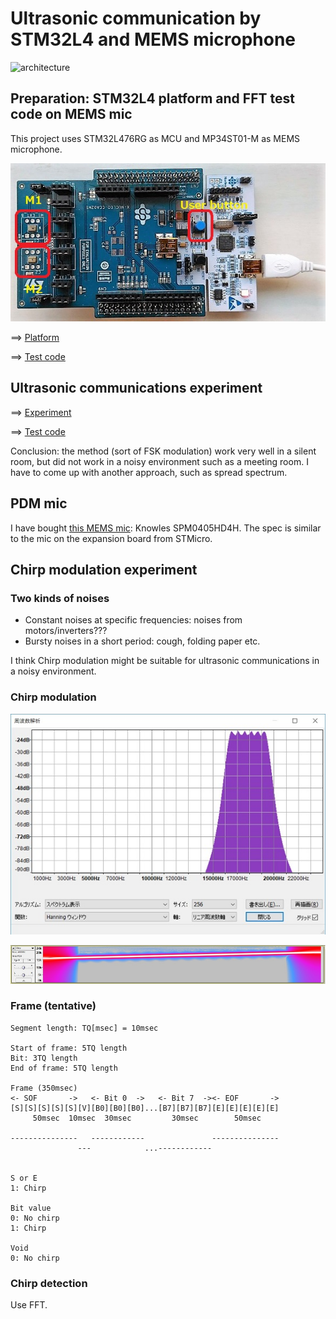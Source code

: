 # Ultrasonic communication by STM32L4 and MEMS microphone

![architecture](https://docs.google.com/drawings/d/e/2PACX-1vR1KKp2QeL_SmrnUsTl5zcwddQToPJmnSBHFnxiw78y3_3mjA7EzNl2iNcUA5aOW_jRAQapTNji-eJ7/pub?w=2268&h=567)

## Preparation: STM32L4 platform and FFT test code on MEMS mic

This project uses STM32L476RG as MCU and MP34ST01-M as MEMS microphone.

![platform](./doc/MEMSMIC_expansion_board.jpg)

==> [Platform](PLATFORM.md)

==> [Test code](./basic)

## Ultrasonic communications experiment

==> [Experiment](EXPERIMENT.md)

==> [Test code](./ultracom)

Conclusion: the method (sort of FSK modulation) work very well in a silent room, but did not work in a noisy environment such as a meeting room. I have to come up with another approach, such as spread spectrum.

## PDM mic

I have bought [this MEMS mic](http://akizukidenshi.com/catalog/g/gM-05577/): Knowles SPM0405HD4H. The spec is similar to the mic on the expansion board from STMicro.

## Chirp modulation experiment

### Two kinds of noises

- Constant noises at specific frequencies: noises from motors/inverters???
- Bursty noises in a short period: cough, folding paper etc.

I think Chirp modulation might be suitable for ultrasonic communications in a noisy environment.

### Chirp modulation

![Chirp](./doc/Chirp.jpg)

![Chirp_Spectrogram](./doc/Chirp_Spectrogram.jpg)

### Frame (tentative)

```
Segment length: TQ[msec] = 10msec

Start of frame: 5TQ length
Bit: 3TQ length
End of frame: 5TQ length

Frame (350msec)
<- SOF       ->   <- Bit 0  ->   <- Bit 7  -><- EOF       ->
[S][S][S][S][S][V][B0][B0][B0]...[B7][B7][B7][E][E][E][E][E]
     50msec  10msec  30msec         30msec        50msec

---------------   ------------               ---------------
               ---            ...------------


S or E
1: Chirp

Bit value
0: No chirp
1: Chirp

Void
0: No chirp
```

### Chirp detection

Use FFT.
